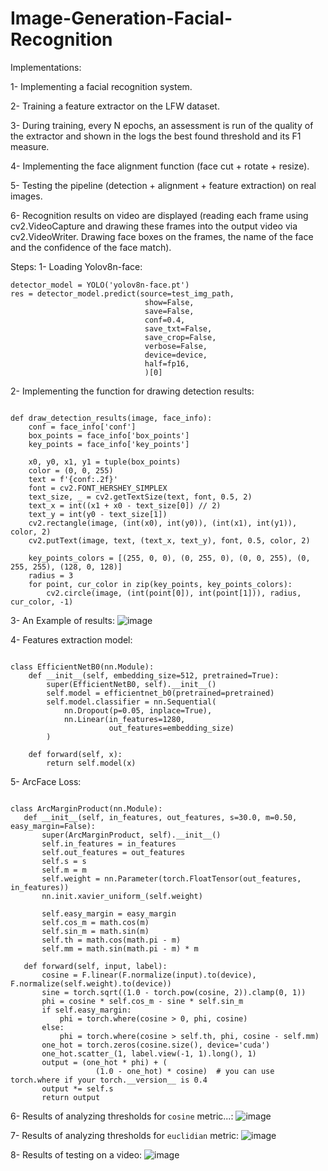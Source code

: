 # Image-Generation-Facial-Recognition
Implementations:

1- Implementing a facial recognition system.

2- Training a feature extractor on the LFW dataset.

3- During training, every N epochs, an assessment is run of the quality of the extractor and shown in the logs the best found threshold and its F1 measure.

4- Implementing the face alignment function (face cut + rotate + resize).

5- Testing the pipeline (detection + alignment + feature extraction) on real images.

6- Recognition results on video are displayed (reading each frame using cv2.VideoCapture and drawing these frames into the output video via cv2.VideoWriter. Drawing face boxes on the frames, the name of the face and the confidence of the face match).

Steps:
1- Loading Yolov8n-face:
~~~
detector_model = YOLO('yolov8n-face.pt')
res = detector_model.predict(source=test_img_path,
                              show=False,
                              save=False,
                              conf=0.4,
                              save_txt=False,
                              save_crop=False,
                              verbose=False,
                              device=device,
                              half=fp16,
                              )[0]
~~~
2- Implementing the function for drawing detection results:
~~~

def draw_detection_results(image, face_info):
    conf = face_info['conf']
    box_points = face_info['box_points']
    key_points = face_info['key_points']

    x0, y0, x1, y1 = tuple(box_points)
    color = (0, 0, 255)
    text = f'{conf:.2f}'
    font = cv2.FONT_HERSHEY_SIMPLEX
    text_size, _ = cv2.getTextSize(text, font, 0.5, 2)
    text_x = int((x1 + x0 - text_size[0]) // 2)
    text_y = int(y0 - text_size[1])
    cv2.rectangle(image, (int(x0), int(y0)), (int(x1), int(y1)), color, 2)
    cv2.putText(image, text, (text_x, text_y), font, 0.5, color, 2)

    key_points_colors = [(255, 0, 0), (0, 255, 0), (0, 0, 255), (0, 255, 255), (128, 0, 128)]
    radius = 3
    for point, cur_color in zip(key_points, key_points_colors):
        cv2.circle(image, (int(point[0]), int(point[1])), radius, cur_color, -1)
~~~

3- An Example of results:
![image](https://github.com/ghfranj/Image-Generation-Facecial-Recognition/assets/98123238/fae04fb6-a1f6-43ab-ade6-f69d6855eb88)

4- Features extraction model:
~~~

class EfficientNetB0(nn.Module):
    def __init__(self, embedding_size=512, pretrained=True):
        super(EfficientNetB0, self).__init__()
        self.model = efficientnet_b0(pretrained=pretrained)
        self.model.classifier = nn.Sequential(
            nn.Dropout(p=0.05, inplace=True),
            nn.Linear(in_features=1280,
                      out_features=embedding_size)
        )

    def forward(self, x):
        return self.model(x)
~~~
 5- ArcFace Loss:
 ~~~

class ArcMarginProduct(nn.Module):
    def __init__(self, in_features, out_features, s=30.0, m=0.50, easy_margin=False):
        super(ArcMarginProduct, self).__init__()
        self.in_features = in_features
        self.out_features = out_features
        self.s = s
        self.m = m
        self.weight = nn.Parameter(torch.FloatTensor(out_features, in_features))
        nn.init.xavier_uniform_(self.weight)

        self.easy_margin = easy_margin
        self.cos_m = math.cos(m)
        self.sin_m = math.sin(m)
        self.th = math.cos(math.pi - m)
        self.mm = math.sin(math.pi - m) * m

    def forward(self, input, label):
        cosine = F.linear(F.normalize(input).to(device), F.normalize(self.weight).to(device))
        sine = torch.sqrt((1.0 - torch.pow(cosine, 2)).clamp(0, 1))
        phi = cosine * self.cos_m - sine * self.sin_m
        if self.easy_margin:
            phi = torch.where(cosine > 0, phi, cosine)
        else:
            phi = torch.where(cosine > self.th, phi, cosine - self.mm)
        one_hot = torch.zeros(cosine.size(), device='cuda')
        one_hot.scatter_(1, label.view(-1, 1).long(), 1)
        output = (one_hot * phi) + (
                    (1.0 - one_hot) * cosine)  # you can use torch.where if your torch.__version__ is 0.4
        output *= self.s
        return output
~~~
6- Results of analyzing thresholds for `cosine` metric...:
![image](https://github.com/ghfranj/Image-Generation-Facecial-Recognition/assets/98123238/3914e8cd-79e5-4ced-bee3-b3ac8c0c6fcf)

7- Results of analyzing thresholds for `euclidian` metric:
![image](https://github.com/ghfranj/Image-Generation-Facecial-Recognition/assets/98123238/92f056d7-12ee-491f-9a13-ced8a3541008)

8- Results of testing on a video:
![image](https://github.com/ghfranj/Image-Generation-Facecial-Recognition/assets/98123238/9d67436b-73e1-44fb-b63f-48da17d762f1)
